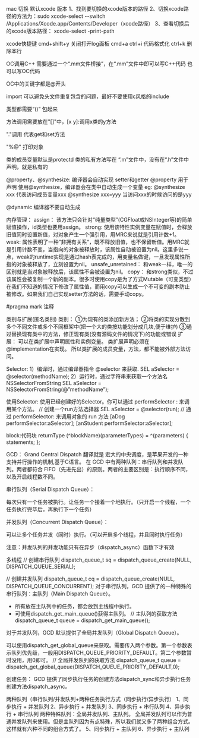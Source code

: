 mac 切换 默认xcode 版本
1、找到要切换的xcode版本的路径
2、切换xcode路径的方法为：sudo xcode-select --switch /Applications/Xcode.app/Contents/Developer（xcode路径）
3、查看切换后的xcode版本路径：
xcode-select -print-path

xcode快捷键
    cmd+shift+y 关闭打开log面板
    cmd+a ctrl+i 代码格式化
    ctrl+k 删除本行

OC调用C++
需要通过一个“.mm文件桥接”，在“.mm”文件中即可以写C++代码 也可以写OC代码

OC中的关键字都是@开头

import 可以避免头文件重复包含的问题，最好不要使用c风格的include

类型都需要“()” 包起来

方法调用需要放在"[]"中，[x y]:调用x类的y方法

"."调用 代表get和set方法

"%@" 打印对象

类的成员变量默认是protectd
类的私有方法写在 “.m”文件中，没有在“.h”文件中声明，就是私有的

@property、@synthesize: 
编译器会自动实现 setter和getter
@property 用于声明
使用@synthesize，编译器会在类中自动生成一个变量
eg:
    @synthesize xxx 代表访问成员变量xxx
    @synthesize xxx=yyy 当访问xxx的时候访问的是yyy

@dynamic 编译器不要自动生成 

内存管理：
assign：
    该方法只会针对“纯量类型”(CGFloat或NSInteger等)的简单赋值操作，id类型也要用assign。
strong: 
    使用该特性实例变量在赋值时，会释放旧值同时设置新值，对对象产生一个强引用，用MRC来说就是引用计数+1。
weak: 
    属性表明了一种”非拥有关系“，既不释放旧值，也不保留新值。用MRC就是引用计数不变，当指向的对象被释放时，该属性自动被设置为nil。这里多说一点，weak的runtime实现是通过hash表完成的，用变量名做键，一旦发现属性所指的对象被释放了，立刻设置为nil。
unsafe_unretained：
    和weak一样，唯一的区别就是当对象被释放后，该属性不会被设置为nil。
copy：
    和strong类似，不过该属性会被复制一个新的副本。很多时使用copy是为了方式Mutable（可变类型）在我们不知道的情况下修改了属性值，而用copy可以生成一个不可变的副本防止被修改。如果我们自己实现setter方法的话，需要手动copy。

#pragma mark 注释

类别与扩展(匿名类别)
类别：
①为现有的类添加新方法；
②将类的实现分散到多个不同文件或多个不同框架中(把一个大的类按功能划分成几块,便于维护)
③通过替换现有类中的方法，修正现有类(没有源码文件的情况下)的功能或错误
扩展：
可以在类扩展中声明属性和实例变量。
类扩展声明必须在 @implementation在实现。
所以类扩展的成员变量，方法，都不能被外部方法访问。

Selector:
1）编译时，通过编译器指令 @selector 来获取.
SEL aSelector = @selector(methodName);
2）运行时，通过字符串来获取一个方法名 NSSelectorFromString
SEL aSelector = NSSelectorFromString(@”methodName”);

使用Selector:
使用已经创建好的Selector。你可以通过 performSelector : 来调用某个方法。
// 创建一个run方法选择器 
SEL aSelector = @selector(run);
// 通过 performSelector: 来调用对象的 run 方法 
[aDog performSelector:aSelector]; 
[anStudent performSelector:aSelector];

block:代码块
returnType (^blockName)(parameterTypes) = ^(parameters) {
        statements;
};

GCD：
    Grand Central Dispatch 翻译就是 宏大的中央调度，是苹果开发的一种支持并行操作的机制,基于C语言。
在 GCD 中有两种队列：串行队列和并发队列。两者都符合 FIFO（先进先出）的原则。两者的主要区别是：执行顺序不同，以及开启线程数不同。

串行队列（Serial Dispatch Queue）：

每次只有一个任务被执行。让任务一个接着一个地执行。（只开启一个线程，一个任务执行完毕后，再执行下一个任务）

并发队列（Concurrent Dispatch Queue）：

可以让多个任务并发（同时）执行。（可以开启多个线程，并且同时执行任务）

注意：并发队列的并发功能只有在异步（dispatch_async）函数下才有效

多线程
// 创建串行队列
dispatch_queue_t sq = dispatch_queue_create(NULL, DISPATCH_QUEUE_SERIAL);
    
// 创建并发队列
dispatch_queue_t cq = dispatch_queue_create(NULL, DISPATCH_QUEUE_CONCURRENT);
对于串行队列，GCD 提供了的一种特殊的串行队列：主队列（Main Dispatch Queue）。
- 所有放在主队列中的任务，都会放到主线程中执行。
- 可使用dispatch_get_main_queue()获得主队列。
// 主队列的获取方法
dispatch_queue_t queue = dispatch_get_main_queue();

对于并发队列，GCD 默认提供了全局并发队列（Global Dispatch Queue）。

可以使用dispatch_get_global_queue来获取。需要传入两个参数。第一个参数表示队列优先级，一般用DISPATCH_QUEUE_PRIORITY_DEFAULT。第二个参数暂时没用，用0即可。
// 全局并发队列的获取方法
dispatch_queue_t queue = dispatch_get_global_queue(DISPATCH_QUEUE_PRIORITY_DEFAULT,0);

创建任务：
GCD 提供了同步执行任务的创建方法dispatch_sync和异步执行任务创建方法dispatch_async。

两种队列（串行队列/并发队列+两种任务执行方式（同步执行/异步执行）
1、同步执行 + 并发队列
2、异步执行 + 并发队列
3、同步执行 + 串行队列
4、异步执行 + 串行队列
两种特殊队列：全局并发队列、主队列。
全局并发队列可以作为普通并发队列来使用。但是主队列因为有点特殊，所以我们就又多了两种组合方式。这样就有六种不同的组合方式了。
5、同步执行 + 主队列
6、异步执行 + 主队列

